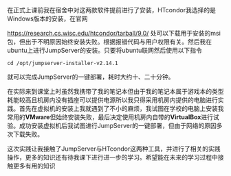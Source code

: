 在正式上课前我在宿舍中对这两款软件提前进行了安装，HTcondor我选择的是Windows版本的安装，在官网

https://research.cs.wisc.edu/htcondor/tarball/9.0/
处可以下载用于安装的msi包，但出于不明原因始终安装失败。根据报错代码与用户权限有关。然后我在ubuntu上进行JumpServer的安装。只要将ubuntu联网然后使用以下指令


```curl -sSL https://github.com/jumpserver/jumpserver/releases/download/v2.14.1/quick_start.sh | bash 
cd /opt/jumpserver-installer-v2.14.1
```

就可以完成JumpServer的一键部署，耗时大约十、二十分钟。

在实际来到课堂上时虽然我携带了我的笔记本但由于我的笔记本属于游戏本的类型耗能较高且机房内没有插座可以提供电源所以我只得采用机房内提供的电脑进行实践。首先在虚拟机的安装上我就遇到了不小的麻烦，我试图在学校的电脑上安装我常用的**VMware**但始终安装失败，最后决定使用机房内自带的**VirtualBox**进行试验。成功安装虚拟机后我试图进行JumpServer的一键部署，但由于网络的原因多次下载失败。

这次实践让我接触了JumpServer与HTcondor这两种工具，并进行了相关的实践操作，更多的知识还有待我课下进行进一步的学习。希望能在未来的学习过程中接触更多有用的知识
